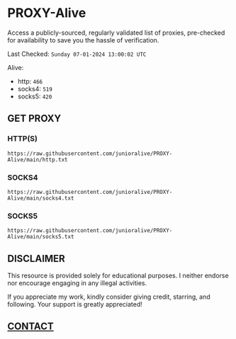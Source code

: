 # PROXY-Alive

Access a publicly-sourced, regularly validated list of proxies, pre-checked for availability to save you the hassle of verification.

Last Checked: `Sunday 07-01-2024 13:00:02 UTC`

Alive:
- http: `466`
- socks4: `519`
- socks5: `420`

## GET PROXY

### HTTP(S)

```https://raw.githubusercontent.com/junioralive/PROXY-Alive/main/http.txt```

### SOCKS4

```https://raw.githubusercontent.com/junioralive/PROXY-Alive/main/socks4.txt```

### SOCKS5

```https://raw.githubusercontent.com/junioralive/PROXY-Alive/main/socks5.txt```

## DISCLAIMER

This resource is provided solely for educational purposes. I neither endorse nor encourage engaging in any illegal activities.

If you appreciate my work, kindly consider giving credit, starring, and following. Your support is greatly appreciated! 

## [CONTACT](https://t.me/TheJuniorAlive)
